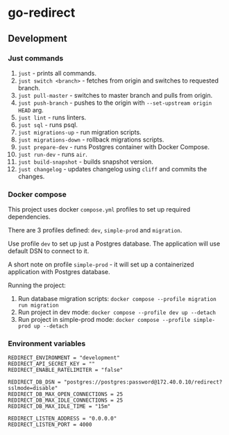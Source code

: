 # go-redirect

## Development

### Just commands

1. `just` - prints all commands.
2. `just switch <branch>` - fetches from origin and switches to requested branch.
3. `just pull-master` - switches to master branch and pulls from origin.
4. `just push-branch` - pushes to the origin with `--set-upstream origin HEAD` arg.
5. `just lint` - runs linters.
6. `just sql` - runs psql.
7. `just migrations-up` - run migration scripts.
8. `just migrations-down` - rollback migrations scripts.
9. `just prepare-dev` - runs Postgres container with Docker Compose.
10. `just run-dev` - runs `air`.
11. `just build-snapshot` - builds snapshot version.
12. `just changelog` - updates changelog using `cliff` and commits the changes.


### Docker compose

This project uses docker `compose.yml` profiles to set up required dependencies.

There are 3 profiles defined: `dev`, `simple-prod` and `migration`.

Use profile `dev` to set up just a Postgres database. The application will use default DSN to connect to it.

A short note on profile `simple-prod` - it will set up a containerized application with Postgres database. 

Running the project:
1. Run database migration scripts: `docker compose --profile migration run migration`
2. Run project in dev mode: `docker compose --profile dev up --detach`
3. Run project in simple-prod mode: `docker compose --profile simple-prod up --detach`

### Environment variables

```
REDIRECT_ENVIRONMENT = "development"
REDIRECT_API_SECRET_KEY = ""
REDIRECT_ENABLE_RATELIMITER = "false"

REDIRECT_DB_DSN = "postgres://postgres:password@172.40.0.10/redirect?sslmode=disable"
REDIRECT_DB_MAX_OPEN_CONNECTIONS = 25
REDIRECT_DB_MAX_IDLE_CONNECTIONS = 25
REDIRECT_DB_MAX_IDLE_TIME = "15m"

REDIRECT_LISTEN_ADDRESS = "0.0.0.0"
REDIRECT_LISTEN_PORT = 4000
```
